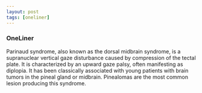 ```yaml
---
layout: post
tags: [oneliner]
---
```



### OneLiner

Parinaud syndrome, also known as the dorsal midbrain syndrome, is a supranuclear vertical gaze disturbance caused by compression of the tectal plate. It is characterized by an upward gaze palsy, often manifesting as diplopia. It has been classically associated with young patients with brain tumors in the pineal gland or midbrain. Pinealomas are the most common lesion producing this syndrome.
